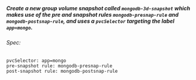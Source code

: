 </br>

##### Create a new group volume snapshot called `mongodb-3d-snapshot` which makes use of the pre and snapshot rules `mongodb-presnap-rule` and `mongodb-postsnap-rule`, and uses a `pvcSelector` targeting the label `app=mongo`.


###### Spec:

    pvcSelector: app=mongo
    pre-snapshot rule: mongodb-presnap-rule
    post-snapshot rule: mongodb-postsnap-rule
